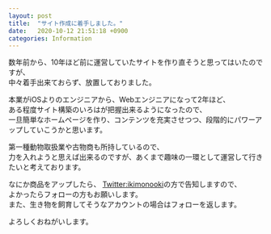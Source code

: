 ```yaml
---
layout: post
title:  "サイト作成に着手しました。"
date:   2020-10-12 21:51:18 +0900
categories: Information
---
```


数年前から、10年ほど前に運営していたサイトを作り直そうと思ってはいたのですが、  
中々着手出来ておらず、放置しておりました。  

本業がiOSよりのエンジニアから、Webエンジニアになって2年ほど、  
ある程度サイト構築のいろはが把握出来るようになったので、  
一旦簡単なホームページを作り、コンテンツを充実させつつ、段階的にパワーアップしていこうかと思います。  

第一種動物取扱業や古物商も所持しているので、  
力を入れようと思えば出来るのですが、あくまで趣味の一環として運営して行きたいと考えております。  

なにか商品をアップしたら、 [Twitter:ikimonooki](https://twitter.com/ikimonooki)の方で告知しますので、  
よかったらフォローの方もお願いします。  
また、生き物を飼育してそうなアカウントの場合はフォローを返します。  

よろしくおねがいします。  
